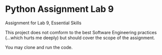 Python Assignment Lab 9
================

Assignment for Lab 9, Essential Skills

This project does not comform to the best Software Engineering practices (...which hurts me deeply) but should cover the 
scope of the assignment.

You may clone and run the code. 
